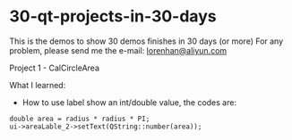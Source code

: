 # 30-qt-projects-in-30-days
This is the demos to show 30 demos finishes in 30 days (or more)
For any problem, please send me the e-mail: lorenhan@aliyun.com

Project 1 - CalCircleArea

What I learned:
- How to use label show an int/double value, the codes are:
````
double area = radius * radius * PI;
ui->areaLable_2->setText(QString::number(area)); 
````

